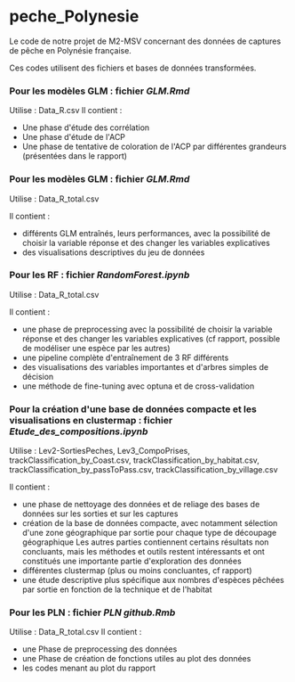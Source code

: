 # peche_Polynesie
Le code de notre projet de M2-MSV concernant des données de captures de pêche en Polynésie française.

Ces codes utilisent des fichiers et bases de données transformées.
### Pour les modèles GLM : fichier *GLM.Rmd*
Utilise : Data_R.csv
Il contient : 
- Une phase d'étude des corrélation
- Une phase d'étude de l'ACP
- Une phase de tentative de coloration de l'ACP par différentes grandeurs (présentées dans le rapport)
### Pour les modèles GLM : fichier *GLM.Rmd*
Utilise : Data_R_total.csv

Il contient :
- différents GLM entraînés, leurs performances, avec la possibilité de choisir la variable réponse et des changer les variables explicatives
- des visualisations descriptives du jeu de données

### Pour les RF : fichier *RandomForest.ipynb*
Utilise : Data_R_total.csv

Il contient :
- une phase de preprocessing avec la possibilité de choisir la variable réponse et des changer les variables explicatives (cf rapport, possible de modéliser une espèce par les autres)
- une pipeline complète d'entraînement de 3 RF différents
- des visualisations des variables importantes et d'arbres simples de décision
- une méthode de fine-tuning avec optuna et de cross-validation

### Pour la création d'une base de données compacte et les visualisations en clustermap : fichier *Etude_des_compositions.ipynb*
Utilise : Lev2-SortiesPeches, Lev3_CompoPrises, trackClassification_by_Coast.csv, trackClassification_by_habitat.csv, trackClassification_by_passToPass.csv, trackClassification_by_village.csv

Il contient :
- une phase de nettoyage des données et de reliage des bases de données sur les sorties et sur les captures
- création de la base de données compacte, avec notamment sélection d'une zone géographique par sortie pour chaque type de découpage géographique
Les autres parties contiennent certains résultats non concluants, mais les méthodes et outils restent intéressants et ont constitués une importante partie d'exploration des données
- différentes clustermap (plus ou moins concluantes, cf rapport)
- une étude descriptive plus spécifique aux nombres d'espèces pêchées par sortie en fonction de la technique et de l'habitat

### Pour les PLN : fichier *PLN github.Rmb*
Utilise : Data_R_total.csv
Il contient :
- une Phase de preprocessing des données 
- une Phase de création de fonctions utiles au plot des données
- les codes menant au plot du rapport 
